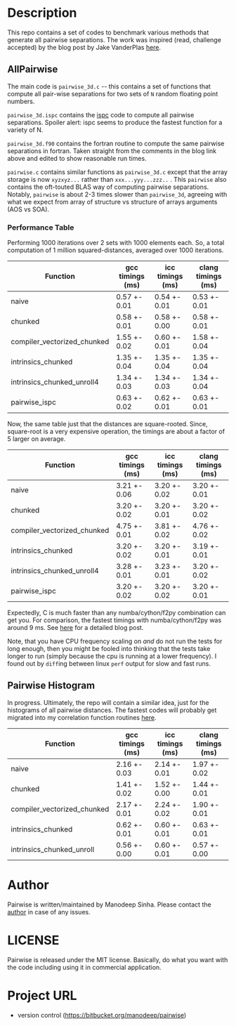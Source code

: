 # Description

This repo contains a set of codes to benchmark various methods that
generate all pairwise separations. The work was inspired
(read, challenge accepted) by the blog post by Jake VanderPlas
[here](https://jakevdp.github.io/blog/2013/06/15/numba-vs-cython-take-2/).



## AllPairwise

The main code is ``pairwise_3d.c`` -- this contains a set of functions
that compute all pair-wise separations for two sets of ``N`` random
floating point numbers. 

``pairwise_3d.ispc`` contains the [ispc](http://ispc.github.io/) code to compute
all pairwise separations. Spoiler alert: ispc seems to produce the fastest
function for a variety of N. 

``pairwise_3d.f90`` contains the fortran routine to compute the same
pairwise separations in fortran. Taken straight from the comments in the
blog link above and edited to show reasonable run times. 


``pairwise.c`` contains similar functions as ``pairwise_3d.c`` except that the
array storage is now ``xyzxyz...`` rather than ``xxx...yyy...zzz..`` . This
``pairwise`` also contains the oft-touted BLAS way of computing pairwise
separations. Notably, ``pairwise`` is about 2-3 times slower than ``pairwise_3d``,
agreeing with what we expect from array of structure vs structure of arrays 
arguments (AOS vs SOA). 

### Performance Table

Performing 1000 iterations over 2 sets with 1000 elements each. So, a total computation
of 1 million squared-distances, averaged over 1000 iterations. 

Function                         |  gcc timings (ms)| icc timings (ms) | clang timings (ms)
---------------------------------|------------------|------------------|--------------------
naive                            |   0.57 +- 0.01   |   0.54 +- 0.01   |   0.53 +- 0.01 
chunked                          |   0.58 +- 0.01   |   0.58 +- 0.00   | 	 0.58 +- 0.01
compiler_vectorized_chunked      |   1.55 +- 0.02   |   0.60 +- 0.01   | 	 1.58 +- 0.04
intrinsics_chunked               |   1.35 +- 0.04   |   1.35 +- 0.04   | 	 1.35 +- 0.04
intrinsics_chunked_unroll4       |   1.34 +- 0.03   |   1.34 +- 0.03   | 	 1.34 +- 0.04
pairwise_ispc                    |   0.63 +- 0.02   |   0.62 +- 0.01   | 	 0.63 +- 0.01


Now, the same table just that the distances are square-rooted. Since, square-root is a
very expensive operation, the timings are about a factor of 5 larger on average. 


Function                         |  gcc timings (ms)| icc timings (ms) | clang timings (ms)
---------------------------------|------------------|------------------|--------------------
naive                            |   3.21 +- 0.06   |   3.20 +- 0.02   |   3.20 +- 0.01 
chunked                          |   3.20 +- 0.02   |   3.20 +- 0.01   | 	 3.20 +- 0.02
compiler_vectorized_chunked      |   4.75 +- 0.01   |   3.81 +- 0.02   | 	 4.76 +- 0.02
intrinsics_chunked               |   3.20 +- 0.02   |   3.20 +- 0.01   | 	 3.19 +- 0.01
intrinsics_chunked_unroll4       |   3.28 +- 0.01   |   3.23 +- 0.01   | 	 3.20 +- 0.02
pairwise_ispc                    |   3.20 +- 0.02   |   3.20 +- 0.02   | 	 3.20 +- 0.01

Expectedly, C is much faster than any numba/cython/f2py combination can
get you. For comparison, the fastest timings with numba/cython/f2py was around 9 ms. 
See [here](https://jakevdp.github.io/blog/2013/06/15/numba-vs-cython-take-2/) for
a detailed blog post. 

Note, that you have CPU frequency scaling on *and* do not run the tests for long enough,
then you might be fooled into thinking that the tests take longer to run (simply because
the cpu is running at a lower frequency). I found out by ``diff``ing between 
linux ``perf`` output for slow and fast runs.  


## Pairwise Histogram

In progress. Ultimately, the repo will contain a similar idea, just for the
histograms of all pairwise distances. The fastest codes will probably get
migrated into my correlation function routines [here](https://bitbucket.org/manodeep/corrfunc/).


Function                         |  gcc timings (ms)| icc timings (ms) | clang timings (ms)
---------------------------------|------------------|------------------|--------------------
naive                            |   2.16 +- 0.03   |   2.14 +- 0.01   |   1.97 +- 0.02
chunked                          |   1.41 +- 0.02   |   1.52 +- 0.00   | 	 1.44 +- 0.01
compiler_vectorized_chunked      |   2.17 +- 0.01   |   2.24 +- 0.02   | 	 1.90 +- 0.01
intrinsics_chunked               |   0.62 +- 0.01   |   0.60 +- 0.01   | 	 0.63 +- 0.01
intrinsics_chunked_unroll        |   0.56 +- 0.00   |   0.60 +- 0.01   |   0.57 +- 0.00 

# Author

Pairwise is written/maintained by Manodeep Sinha. Please contact the [author](mailto:manodeep@gmail.com) in
case of any issues.

# LICENSE

Pairwise is released under the MIT license. Basically, do what you want
with the code including using it in commercial application.

# Project URL
 
* version control (https://bitbucket.org/manodeep/pairwise)